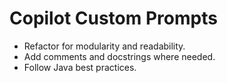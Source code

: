 # Copilot Custom Prompts

- Refactor for modularity and readability.
- Add comments and docstrings where needed.
- Follow Java best practices.
